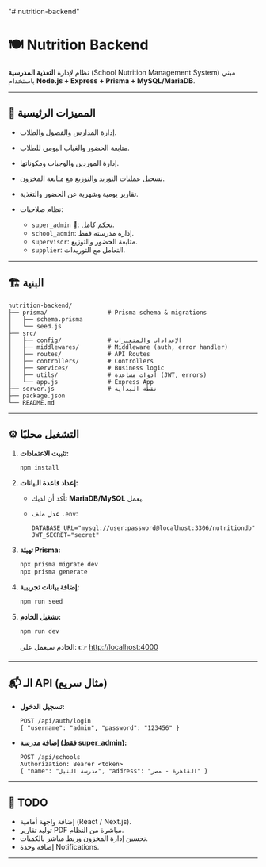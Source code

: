 "# nutrition-backend" 
# 🍽️ Nutrition Backend

نظام لإدارة **التغذية المدرسية** (School Nutrition Management System) مبني باستخدام **Node.js + Express + Prisma + MySQL/MariaDB**.

---

## 🚀 المميزات الرئيسية

* إدارة المدارس والفصول والطلاب.
* متابعة الحضور والغياب اليومي للطلاب.
* إدارة الموردين والوجبات ومكوناتها.
* تسجيل عمليات التوريد والتوزيع مع متابعة المخزون.
* تقارير يومية وشهرية عن الحضور والتغذية.
* نظام صلاحيات:

  * `super_admin` 🔑: تحكم كامل.
  * `school_admin`: إدارة مدرسته فقط.
  * `supervisor`: متابعة الحضور والتوزيع.
  * `supplier`: التعامل مع التوريدات.

---

## 🏗️ البنية

```
nutrition-backend/
├── prisma/                 # Prisma schema & migrations
│   ├── schema.prisma
│   └── seed.js
├── src/
│   ├── config/             # الإعدادات والمتغيرات
│   ├── middlewares/        # Middleware (auth, error handler)
│   ├── routes/             # API Routes
│   ├── controllers/        # Controllers
│   ├── services/           # Business logic
│   ├── utils/              # أدوات مساعدة (JWT, errors)
│   └── app.js              # Express App
├── server.js               # نقطة البداية
├── package.json
└── README.md
```

---

## ⚙️ التشغيل محليًا

1. **تثبيت الاعتمادات:**

   ```bash
   npm install
   ```

2. **إعداد قاعدة البيانات:**

   * تأكد أن لديك **MariaDB/MySQL** يعمل.
   * عدل ملف `.env`:

     ```
     DATABASE_URL="mysql://user:password@localhost:3306/nutritiondb"
     JWT_SECRET="secret"
     ```

3. **تهيئة Prisma:**

   ```bash
   npx prisma migrate dev
   npx prisma generate
   ```

4. **إضافة بيانات تجريبية:**

   ```bash
   npm run seed
   ```

5. **تشغيل الخادم:**

   ```bash
   npm run dev
   ```

   الخادم سيعمل على:
   👉 [http://localhost:4000](http://localhost:4000)

---

## 📬 الـ API (مثال سريع)

* **تسجيل الدخول:**

  ```
  POST /api/auth/login
  { "username": "admin", "password": "123456" }
  ```

* **إضافة مدرسة (فقط super_admin):**

  ```
  POST /api/schools
  Authorization: Bearer <token>
  { "name": "مدرسة النيل", "address": "القاهرة - مصر" }
  ```

---

## 📌 TODO

* إضافة واجهة أمامية (React / Next.js).
* توليد تقارير PDF مباشرة من النظام.
* تحسين إدارة المخزون وربط مباشر بالكميات.
* إضافة وحدة Notifications.

---
